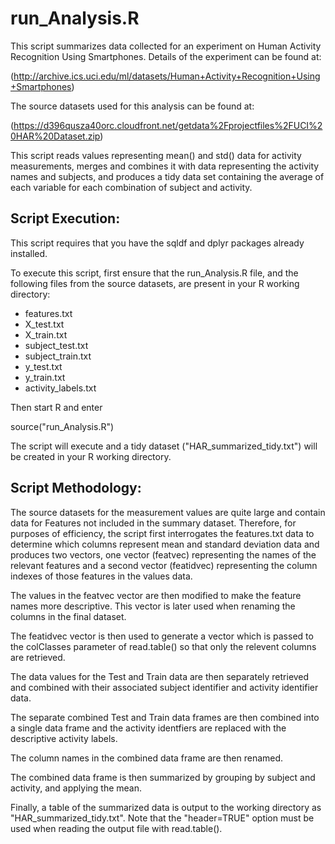 # run_Analysis.R

This script summarizes data collected for an experiment on Human Activity Recognition Using Smartphones.
Details of the experiment can be found at:

(http://archive.ics.uci.edu/ml/datasets/Human+Activity+Recognition+Using+Smartphones)

The source datasets used for this analysis can be found at:

(https://d396qusza40orc.cloudfront.net/getdata%2Fprojectfiles%2FUCI%20HAR%20Dataset.zip)

This script reads values representing mean() and std() data for activity
measurements, merges and combines it with data representing the activity
names and subjects, and produces a tidy data set containing the average of
each variable for each combination of subject and activity.

## Script Execution:

This script requires that you have the sqldf and dplyr packages already installed.

To execute this script, first ensure that the run_Analysis.R file,
and the following files from the source datasets, are present in
your R working directory:

* features.txt
* X_test.txt
* X_train.txt
* subject_test.txt
* subject_train.txt
* y_test.txt
* y_train.txt
* activity_labels.txt

Then start R and enter

source("run_Analysis.R")

The script will execute and a tidy dataset ("HAR_summarized_tidy.txt") will be created
in your R working directory.


## Script Methodology:

The source datasets for the measurement values are quite large and contain data for Features
not included in the summary dataset. Therefore, for purposes of efficiency, the script
first interrogates the features.txt data to determine which columns represent mean and
standard deviation data and produces two vectors, one vector (featvec) representing the names of the
relevant features and a second vector (featidvec) representing the column indexes of those
features in the values data.

The values in the featvec vector are then modified to make the feature names more descriptive.
This vector is later used when renaming the columns in the final dataset.

The featidvec vector is then used to generate a vector which is passed to the colClasses
parameter of read.table() so that only the relevent columns are retrieved.

The data values for the Test and Train data are then separately retrieved and combined with their
associated subject identifier and activity identifier data.

The separate combined Test and Train data frames are then combined into a single data frame and the activity identfiers are
replaced with the descriptive activity labels.

The column names in the combined data frame are then renamed.

The combined data frame is then summarized by grouping by subject and activity, and applying the mean.

Finally, a table of the summarized data is output to the working directory as "HAR_summarized_tidy.txt". Note that the "header=TRUE" option must be used when reading the output file with read.table().

